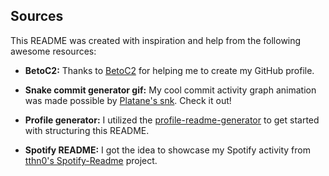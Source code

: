 ## Sources

This README was created with inspiration and help from the following awesome resources:

* **BetoC2:** Thanks to [BetoC2](https://github.com/BetoC2) for helping me to create my GitHub profile. 

* **Snake commit generator gif:**  My cool commit activity graph animation was made possible by [Platane's snk](https://github.com/Platane/snk). Check it out!

* **Profile generator:** I utilized the [profile-readme-generator](https://profile-readme-generator.com) to get started with structuring this README.

* **Spotify README:** I got the idea to showcase my Spotify activity from [tthn0's Spotify-Readme](https://github.com/tthn0/Spotify-Readme) project. 
